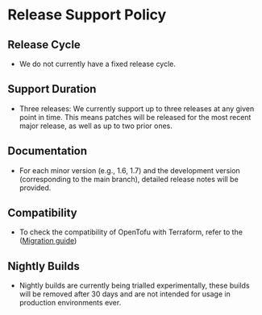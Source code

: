 **Release Support Policy**
========================

## **Release Cycle**
- We do not currently have a fixed release cycle.

## **Support Duration**
- Three releases: We currently support up to three releases at any given point in time. This means patches will be released for the most recent major release, as well as up to two prior ones.

## **Documentation**
- For each minor version (e.g., 1.6, 1.7) and the development version (corresponding to the main branch), detailed release notes will be provided.

## **Compatibility**
-	To check the compatibility of OpenTofu with Terraform, refer to the ([Migration guide](https://opentofu.org/docs/intro/migration/))

## **Nightly Builds**
- Nightly builds are currently being trialled experimentally, these builds will be removed after 30 days and are not intended for usage in production environments ever.